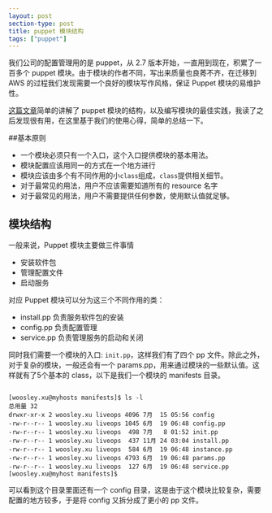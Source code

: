 ```yaml
---
layout: post
section-type: post
title: puppet 模块结构
tags: ["puppet"]
---
```


我们公司的配置管理用的是 puppet，从 2.7 版本开始，一直用到现在，积累了一百多个
puppet 模块。由于模块的作者不同，写出来质量也良莠不齐，在迁移到 AWS 的过程我们发现需要一个良好的模块写作风格，保证 Puppet 模块的易维护性。

[这篇文章](https://www.devco.net/archives/2012/12/13/simple-puppet-module-structure-redux.php)简单的讲解了 puppet 模块的结构，以及编写模块的最佳实践，我读了之后发现很有用，在这里基于我们的使用心得，简单的总结一下。


##基本原则

- 一个模块必须只有一个入口，这个入口提供模块的基本用法。
- 模块配置应该用同一的方式在一个地方进行
- 模块应该由多个有不同作用的小`class`组成，`class`提供相关细节。
- 对于最常见的用法，用户不应该需要知道所有的 resource 名字
- 对于最常见的用法，用户不需要提供任何参数，使用默认值就足够。


## 模块结构

一般来说，Puppet 模块主要做三件事情

* 安装软件包
* 管理配置文件
* 启动服务

对应 Puppet 模块可以分为这三个不同作用的类： 

- install.pp 负责服务软件包的安装
- config.pp 负责配置管理
- service.pp 负责管理服务的启动和关闭

同时我们需要一个模块的入口: `init.pp`，这样我们有了四个 pp 文件。除此之外，对于复杂的模块，一般还会有一个 params.pp，用来通过模块的一些默认值。这样就有了5个基本的 class，以下是我们一个模块的 manifests 目录。

<pre><code data-trim class="bash">
[woosley.xu@myhosts manifests]$ ls -l
总用量 32
drwxr-xr-x 2 woosley.xu liveops 4096 7月  15 05:56 config
-rw-r--r-- 1 woosley.xu liveops 1045 6月  19 06:48 config.pp
-rw-r--r-- 1 woosley.xu liveops  498 7月   8 01:52 init.pp
-rw-r--r-- 1 woosley.xu liveops  437 11月 24 03:04 install.pp
-rw-r--r-- 1 woosley.xu liveops  584 6月  19 06:48 instance.pp
-rw-r--r-- 1 woosley.xu liveops 4793 6月  19 06:48 params.pp
-rw-r--r-- 1 woosley.xu liveops  127 6月  19 06:48 service.pp
[woosley.xu@myhost manifests]$
</code></pre>

可以看到这个目录里面还有一个 config 目录，这是由于这个模块比较复杂，需要配置的地方较多，于是将 config 又拆分成了更小的 pp 文件。
